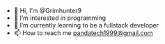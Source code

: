 - 👋 Hi, I’m @Grimhunter9
- 👀 I’m interested in programming
- 🌱 I’m currently learning to be a fullstack developer
- 📫 How to reach me pandatech1999@gmail.com

<!---
Grimhunter9/Grimhunter9 is a ✨ special ✨ repository because its `README.md` (this file) appears on your GitHub profile.
You can click the Preview link to take a look at your changes.
--->
